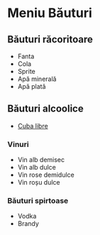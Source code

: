 ﻿# Meniu Băuturi

## Băuturi răcoritoare
* Fanta
* Cola
* Sprite
* Apă minerală
* Apă plată

## Băuturi alcoolice
* [Cuba libre](CubaLibreDrink.md)
### Vinuri
* Vin alb demisec
* Vin alb dulce
* Vin rose demidulce
* Vin roșu dulce

### Băuturi spirtoase
* Vodka
* Brandy
